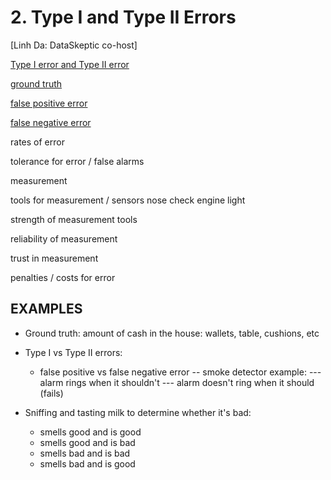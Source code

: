 # 2. Type I and Type II Errors
	
[Linh Da: DataSkeptic co-host]

[Type I error and Type II error](https://en.wikipedia.org/wiki/Type_I_and_type_II_errors#Type_I_error)

[ground truth](https://en.wikipedia.org/wiki/Ground_truth)

[false positive error](https://en.wikipedia.org/wiki/False_positives_and_false_negatives#False_positive_error)

[false negative error](https://en.wikipedia.org/wiki/False_positives_and_false_negatives#False_positive_error)

rates of error

tolerance for error / false alarms

measurement

tools for measurement / sensors
	nose
	check engine light

strength of measurement tools

reliability of measurement

trust in measurement

penalties / costs for error

## EXAMPLES

* Ground truth: amount of cash in the house: wallets, table, cushions, etc

* Type I vs Type II errors: 
	- false positive vs false negative error
		-- smoke detector example:
			--- alarm rings when it shouldn't
			--- alarm doesn't ring when it should (fails)

* Sniffing and tasting milk to determine whether it's bad:
	- smells good and is good
	- smells good and is bad
	- smells bad and is bad
	- smells bad and is good
